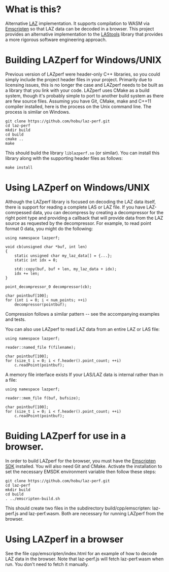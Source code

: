
# What is this?

Alternative [LAZ](http://laszip.org) implementation. It supports compilation to WASM via
[Emscripten](https://emscripten.org/) so that LAZ data can be decoded in a browser.  This
project provides an alternative implementation to the [LAStools](http://lastools.org/) library
that provides a more rigorous software engineering approach.

# Building LAZperf for Windows/UNIX

Previous version of LAZperf were header-only C++ libraries, so you could simply include the
project header files in your project. Primarily due to licensing issues, this is no longer the
case and LAZperf needs to be built as a library that you link with your code. LAZperf uses
CMake as a build system, though it's probably simple to port to another build system as there
are few source files. Assuming you have Git, CMake, make and C++11 compiler installed, here is the
process on the Unix command line. The process is similar on Windows.

    git clone https://github.com/hobu/laz-perf.git
    cd laz-perf
    mkdir build
    cd build
    cmake ..
    make

This should build the library `liblazperf.so` (or similar). You can install this library along
with the supporting header files as follows:

    make install

# Using LAZperf on Windows/UNIX

Although the LAZperf library is focused on decoding the LAZ data itself, there is support
for reading a complete LAS or LAZ file. If you have LAZ-comrpessed data, you can decompress
by creating a decompressor for the right point type and providing a callback that will
provide data from the LAZ source as requested by the decompressor. For example, to read
point format 0 data, you might do the following:

    using namespace lazperf;

    void cb(unsigned char *buf, int len)
    {
        static unsigned char my_laz_data[] = {...};
        static int idx = 0;

        std::copy(buf, buf + len, my_laz_data + idx);
        idx += len;
    }

    point_decompressor_0 decompressor(cb);

    char pointbuf[100];
    for (int i = 0; i < num_points; ++i)
        decompressor(pointbuf);

Compression follows a similar pattern -- see the accompanying examples and tests.

You can also use LAZperf to read LAZ data from an entire LAZ or LAS file:

    using namespace lazperf;

    reader::named_file f(filename);

    char pointbuf[100];
    for (size_t i = 0; i < f.header().point_count; ++i)
        c.readPoint(pointbuf);

A memory file interface exists If your LAS/LAZ data is internal rather than in a file:

    using namespace lazperf;

    reader::mem_file f(buf, bufsize);

    char pointbuf[100];
    for (size_t i = 0; i < f.header().point_count; ++i)
        c.readPoint(pointbuf);


# Buiding LAZperf for use in a browser.

In order to build LAZperf for the browser, you must have the
[Emscripten SDK](https://emscripten.org/docs/getting_started/downloads.html) installed.
You will also need Git and CMake.
Activate the installation to set the necessary EMSDK environment variable then follow
these steps:

    git clone https://github.com/hobu/laz-perf.git
    cd laz-perf
    mkdir build
    cd build
    . ../emscripten-build.sh

This should create two files in the subdirectory build/cpp/emscripten: laz-perf.js and
laz-perf.wasm. Both are necessary for running LAZperf from the browser.

# Using LAZperf in a browser

See the file cpp/emscripten/index.html for an example of how to decode LAZ data in
the browser. Note that laz-perf.js will fetch laz-perf.wasm when run. You don't need
to fetch it manually.

